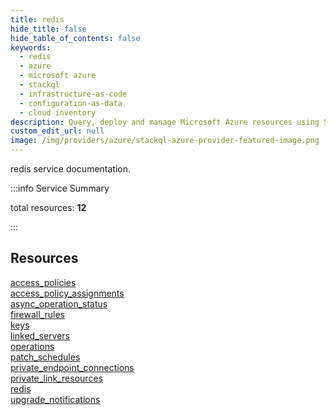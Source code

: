 ```yaml
---
title: redis
hide_title: false
hide_table_of_contents: false
keywords:
  - redis
  - azure
  - microsoft azure
  - stackql
  - infrastructure-as-code
  - configuration-as-data
  - cloud inventory
description: Query, deploy and manage Microsoft Azure resources using SQL
custom_edit_url: null
image: /img/providers/azure/stackql-azure-provider-featured-image.png
---
```


redis service documentation.

:::info Service Summary

<div class="row">
<div class="providerDocColumn">
<span>total resources:&nbsp;<b>12</b></span><br />
</div>
</div>

:::

## Resources
<div class="row">
<div class="providerDocColumn">
<a href="/providers/azure_isv/redis/access_policies/">access_policies</a><br />
<a href="/providers/azure_isv/redis/access_policy_assignments/">access_policy_assignments</a><br />
<a href="/providers/azure_isv/redis/async_operation_status/">async_operation_status</a><br />
<a href="/providers/azure_isv/redis/firewall_rules/">firewall_rules</a><br />
<a href="/providers/azure_isv/redis/keys/">keys</a><br />
<a href="/providers/azure_isv/redis/linked_servers/">linked_servers</a>
</div>
<div class="providerDocColumn">
<a href="/providers/azure_isv/redis/operations/">operations</a><br />
<a href="/providers/azure_isv/redis/patch_schedules/">patch_schedules</a><br />
<a href="/providers/azure_isv/redis/private_endpoint_connections/">private_endpoint_connections</a><br />
<a href="/providers/azure_isv/redis/private_link_resources/">private_link_resources</a><br />
<a href="/providers/azure_isv/redis/redis/">redis</a><br />
<a href="/providers/azure_isv/redis/upgrade_notifications/">upgrade_notifications</a>
</div>
</div>